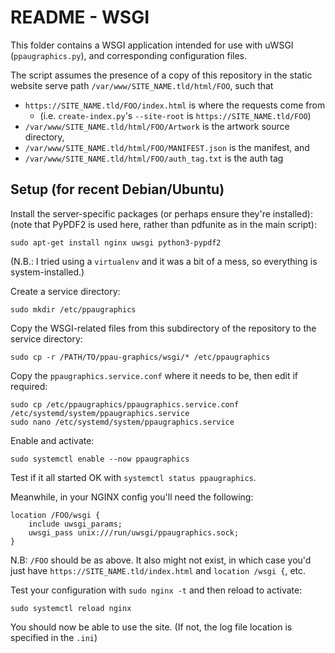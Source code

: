 # README - WSGI

This folder contains a WSGI application intended for use with uWSGI (`ppaugraphics.py`), and corresponding configuration files. 

The script assumes the presence of a copy of this repository in the static website serve path `/var/www/SITE_NAME.tld/html/FOO`, such that 
- `https://SITE_NAME.tld/FOO/index.html` is where the requests come from 
  - (i.e. `create-index.py`'s `--site-root` is `https://SITE_NAME.tld/FOO`)
- `/var/www/SITE_NAME.tld/html/FOO/Artwork` is the artwork source directory, 
- `/var/www/SITE_NAME.tld/html/FOO/MANIFEST.json` is the manifest, and 
- `/var/www/SITE_NAME.tld/html/FOO/auth_tag.txt` is the auth tag 

## Setup (for recent Debian/Ubuntu)

Install the server-specific packages (or perhaps ensure they're installed):
(note that PyPDF2 is used here, rather than pdfunite as in the main script):

    sudo apt-get install nginx uwsgi python3-pypdf2

(N.B.: I tried using a `virtualenv` and it was a bit of a mess, so everything is system-installed.)

Create a service directory:

    sudo mkdir /etc/ppaugraphics

Copy the WSGI-related files from this subdirectory of the repository to the service directory:

    sudo cp -r /PATH/TO/ppau-graphics/wsgi/* /etc/ppaugraphics
    
Copy the `ppaugraphics.service.conf` where it needs to be, then edit if required:

    sudo cp /etc/ppaugraphics/ppaugraphics.service.conf /etc/systemd/system/ppaugraphics.service
    sudo nano /etc/systemd/system/ppaugraphics.service
    
Enable and activate:
    
    sudo systemctl enable --now ppaugraphics

Test if it all started OK with `systemctl status ppaugraphics`. 

Meanwhile, in your NGINX config you'll need the following:

	location /FOO/wsgi {
		include uwsgi_params;
		uwsgi_pass unix:///run/uwsgi/ppaugraphics.sock;
	}

N.B: `/FOO` should be as above. It also might not exist, in which case you'd just have `https://SITE_NAME.tld/index.html` and `location /wsgi {`, etc.

Test your configuration with `sudo nginx -t` and then reload to activate:
 
    sudo systemctl reload nginx

You should now be able to use the site. (If not, the log file location is specified in the `.ini`)


